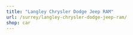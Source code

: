 ```yaml
---
title: "Langley Chrysler Dodge Jeep RAM"
url: /surrey/langley-chrysler-dodge-jeep-ram/
shop: car
---
```

